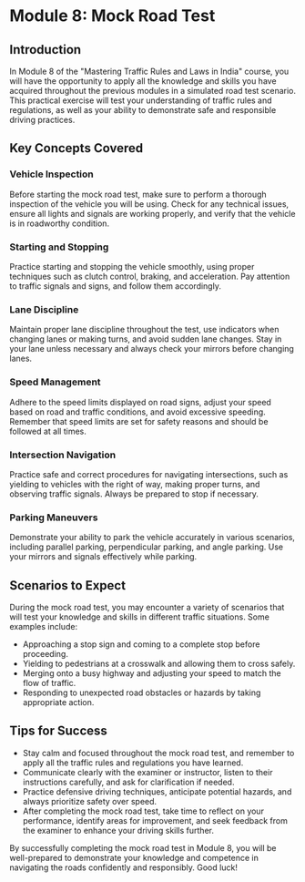 # Module 8: Mock Road Test

## Introduction

In Module 8 of the "Mastering Traffic Rules and Laws in India" course, you will have the opportunity to apply all the knowledge and skills you have acquired throughout the previous modules in a simulated road test scenario. This practical exercise will test your understanding of traffic rules and regulations, as well as your ability to demonstrate safe and responsible driving practices.

## Key Concepts Covered

### Vehicle Inspection

Before starting the mock road test, make sure to perform a thorough inspection of the vehicle you will be using. Check for any technical issues, ensure all lights and signals are working properly, and verify that the vehicle is in roadworthy condition.

### Starting and Stopping

Practice starting and stopping the vehicle smoothly, using proper techniques such as clutch control, braking, and acceleration. Pay attention to traffic signals and signs, and follow them accordingly.

### Lane Discipline

Maintain proper lane discipline throughout the test, use indicators when changing lanes or making turns, and avoid sudden lane changes. Stay in your lane unless necessary and always check your mirrors before changing lanes.

### Speed Management

Adhere to the speed limits displayed on road signs, adjust your speed based on road and traffic conditions, and avoid excessive speeding. Remember that speed limits are set for safety reasons and should be followed at all times.

### Intersection Navigation

Practice safe and correct procedures for navigating intersections, such as yielding to vehicles with the right of way, making proper turns, and observing traffic signals. Always be prepared to stop if necessary.

### Parking Maneuvers

Demonstrate your ability to park the vehicle accurately in various scenarios, including parallel parking, perpendicular parking, and angle parking. Use your mirrors and signals effectively while parking.

## Scenarios to Expect

During the mock road test, you may encounter a variety of scenarios that will test your knowledge and skills in different traffic situations. Some examples include:

- Approaching a stop sign and coming to a complete stop before proceeding.
- Yielding to pedestrians at a crosswalk and allowing them to cross safely.
- Merging onto a busy highway and adjusting your speed to match the flow of traffic.
- Responding to unexpected road obstacles or hazards by taking appropriate action.

## Tips for Success

- Stay calm and focused throughout the mock road test, and remember to apply all the traffic rules and regulations you have learned.
- Communicate clearly with the examiner or instructor, listen to their instructions carefully, and ask for clarification if needed.
- Practice defensive driving techniques, anticipate potential hazards, and always prioritize safety over speed.
- After completing the mock road test, take time to reflect on your performance, identify areas for improvement, and seek feedback from the examiner to enhance your driving skills further.

By successfully completing the mock road test in Module 8, you will be well-prepared to demonstrate your knowledge and competence in navigating the roads confidently and responsibly. Good luck!

